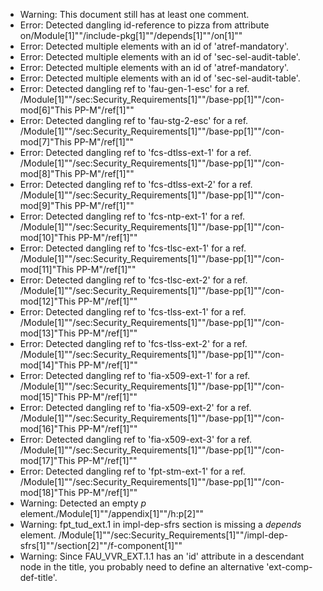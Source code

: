 * Warning: This document still has at least one comment.
* Error: Detected dangling id-reference to pizza from attribute
        on/Module[1]""/include-pkg[1]""/depends[1]""/on[1]""
* Error: Detected multiple elements with an id of 'atref-mandatory'.
* Error: Detected multiple elements with an id of 'sec-sel-audit-table'.
* Error: Detected multiple elements with an id of 'atref-mandatory'.
* Error: Detected multiple elements with an id of 'sec-sel-audit-table'.
* Error: Detected dangling ref to 'fau-gen-1-esc'
        for a ref.
	/Module[1]""/sec:Security_Requirements[1]""/base-pp[1]""/con-mod[6]"This PP-M"/ref[1]""
* Error: Detected dangling ref to 'fau-stg-2-esc'
        for a ref.
	/Module[1]""/sec:Security_Requirements[1]""/base-pp[1]""/con-mod[7]"This PP-M"/ref[1]""
* Error: Detected dangling ref to 'fcs-dtlss-ext-1'
        for a ref.
	/Module[1]""/sec:Security_Requirements[1]""/base-pp[1]""/con-mod[8]"This PP-M"/ref[1]""
* Error: Detected dangling ref to 'fcs-dtlss-ext-2'
        for a ref.
	/Module[1]""/sec:Security_Requirements[1]""/base-pp[1]""/con-mod[9]"This PP-M"/ref[1]""
* Error: Detected dangling ref to 'fcs-ntp-ext-1'
        for a ref.
	/Module[1]""/sec:Security_Requirements[1]""/base-pp[1]""/con-mod[10]"This PP-M"/ref[1]""
* Error: Detected dangling ref to 'fcs-tlsc-ext-1'
        for a ref.
	/Module[1]""/sec:Security_Requirements[1]""/base-pp[1]""/con-mod[11]"This PP-M"/ref[1]""
* Error: Detected dangling ref to 'fcs-tlsc-ext-2'
        for a ref.
	/Module[1]""/sec:Security_Requirements[1]""/base-pp[1]""/con-mod[12]"This PP-M"/ref[1]""
* Error: Detected dangling ref to 'fcs-tlss-ext-1'
        for a ref.
	/Module[1]""/sec:Security_Requirements[1]""/base-pp[1]""/con-mod[13]"This PP-M"/ref[1]""
* Error: Detected dangling ref to 'fcs-tlss-ext-2'
        for a ref.
	/Module[1]""/sec:Security_Requirements[1]""/base-pp[1]""/con-mod[14]"This PP-M"/ref[1]""
* Error: Detected dangling ref to 'fia-x509-ext-1'
        for a ref.
	/Module[1]""/sec:Security_Requirements[1]""/base-pp[1]""/con-mod[15]"This PP-M"/ref[1]""
* Error: Detected dangling ref to 'fia-x509-ext-2'
        for a ref.
	/Module[1]""/sec:Security_Requirements[1]""/base-pp[1]""/con-mod[16]"This PP-M"/ref[1]""
* Error: Detected dangling ref to 'fia-x509-ext-3'
        for a ref.
	/Module[1]""/sec:Security_Requirements[1]""/base-pp[1]""/con-mod[17]"This PP-M"/ref[1]""
* Error: Detected dangling ref to 'fpt-stm-ext-1'
        for a ref.
	/Module[1]""/sec:Security_Requirements[1]""/base-pp[1]""/con-mod[18]"This PP-M"/ref[1]""
* Warning: Detected an empty _p_ element./Module[1]""/appendix[1]""/h:p[2]""
* Warning: fpt_tud_ext.1 in impl-dep-sfrs section is missing a _depends_ element. /Module[1]""/sec:Security_Requirements[1]""/impl-dep-sfrs[1]""/section[2]""/f-component[1]""
* Warning: Since FAU_VVR_EXT.1.1 has an 'id' attribute in a descendant node in the title, you probably need to define an alternative 'ext-comp-def-title'.
                       
